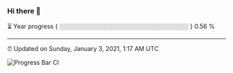 ### Hi there 👋

⏳ Year progress { ░░░░░░░░░░░░░░░░░░░░░░░░░░░░░░ } 0.56 %

---

⏰ Updated on Sunday, January 3, 2021, 1:17 AM UTC

![Progress Bar CI](https://github.com/arthurbuhl/arthurbuhl/workflows/Progress%20Bar%20CI/badge.svg)
